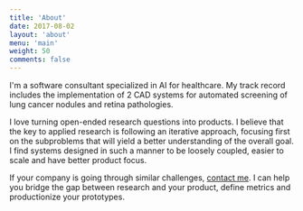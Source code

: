 ```yaml
---
title: 'About'
date: 2017-08-02
layout: 'about'
menu: 'main'
weight: 50
comments: false
---
```


I'm a software consultant specialized in AI for healthcare. My track record includes the implementation of 2 CAD systems for automated screening of lung cancer nodules and retina pathologies.

I love turning open-ended research questions into products. I believe that the key to applied research is following an iterative approach, focusing first on the subproblems that will yield a better understanding of the overall goal. I find systems designed in such a manner to be loosely coupled, easier to scale and have better product focus.

If your company is going through similar challenges, [contact me](mailto:hi@octavifs.me). I can help you bridge the gap between research and your product, define metrics and productionize your prototypes.

